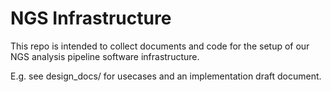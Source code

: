 # NGS Infrastructure

This repo is intended to collect documents and code for the setup of our NGS analysis pipeline software infrastructure.

E.g. see design_docs/ for usecases and an implementation draft document.
